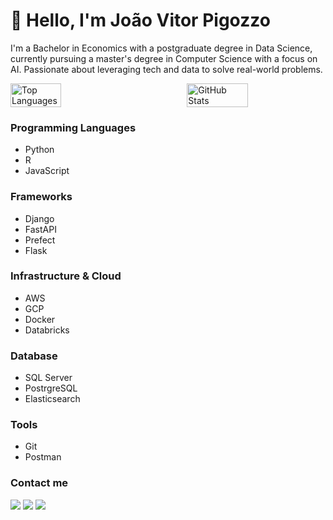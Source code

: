 # 👋 Hello, I'm João Vitor Pigozzo

I'm a Bachelor in Economics with a postgraduate degree in Data Science, currently pursuing a master's degree in Computer Science with a focus on AI. Passionate about leveraging tech and data to solve real-world problems.

<div style="display: flex; justify-content: space-between;">
  <img src="https://github-readme-stats.vercel.app/api/top-langs/?username=jvpigozzo&hide=java,html,css&theme=dracula" alt="Top Languages" style="width: 40%;"/>
  <img src="https://github-readme-stats.vercel.app/api?username=jvpigozzo&theme=dracula" alt="GitHub Stats" style="width: 44%;"/>
</div>

### Programming Languages
- Python
- R
- JavaScript

### Frameworks
- Django
- FastAPI
- Prefect
- Flask

### Infrastructure & Cloud
- AWS
- GCP
- Docker
- Databricks

### Database
- SQL Server
- PostrgreSQL
- Elasticsearch
  
### Tools
- Git
- Postman

### Contact me
<div>
<a href="https://www.linkedin.com/in/joao-pigozzo/" target="_blank"><img src="https://img.shields.io/badge/-LinkedIn-%230077B5?style=for-the-badge&logo=linkedin&logoColor=white" target="_blank"></a>
<a href = "mailto:jvpigozzo@gmail.com"><img src="https://img.shields.io/badge/-Gmail-%23333?style=for-the-badge&logo=gmail&logoColor=white" target="_blank"></a>
<a href="https://medium.com/@jvpigozzo" target="_blank"><img src="https://img.shields.io/badge/Medium-12100E?style=for-the-badge&logo=medium&logoColor=white" target="_blank"></a>
